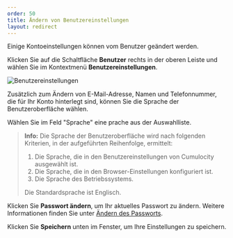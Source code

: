 ```yaml
---
order: 50
title: Ändern von Benutzereinstellungen
layout: redirect
---
```


Einige Kontoeinstellungen können vom Benutzer geändert werden.

Klicken Sie auf die Schaltfläche **Benutzer** rechts in der oberen Leiste und wählen Sie im Kontextmenü **Benutzereinstellungen**.

![Benutzereinstellungen](/guides/images/benutzerhandbuch/Overview/Overview_UserSettings.png)

Zusätzlich zum Ändern von E-Mail-Adresse, Namen und Telefonnummer, die für Ihr Konto hinterlegt sind, können Sie die Sprache der Benutzeroberfläche wählen.

Wählen Sie im Feld "Sprache" eine prache aus der Auswahlliste.

> **Info:** Die Sprache der Benutzeroberfläche wird nach folgenden Kriterien, in der aufgeführten Reihenfolge, ermittelt:
> 
> 1.  Die Sprache, die in den Benutzereinstellungen von Cumulocity ausgewählt ist.
> 2.  Die Sprache, die in den Browser-Einstellungen konfiguriert ist.
> 3.  Die Sprache des Betriebssystems.
> 
> Die Standardsprache ist Englisch.

Klicken Sie **Passwort ändern**, um Ihr aktuelles Passwort zu ändern. Weitere Informationen finden Sie unter [Ändern des Passworts](#change-password).

Klicken Sie **Speichern** unten im Fenster, um Ihre Einstellungen zu speichern.